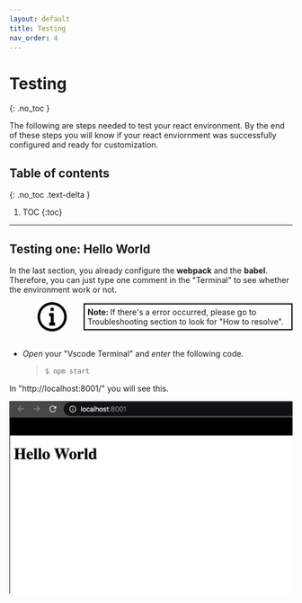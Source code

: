 ```yaml
---
layout: default
title: Testing
nav_order: 4
---
```


# Testing
{: .no_toc }

The following are steps needed to test your react environment. By the end of these steps you will know if your react enviornment was successfully configured and ready for customization.

## Table of contents
{: .no_toc .text-delta }

1. TOC
{:toc}

---

## Testing one: Hello World

In the last section, you already configure the **webpack** and the **babel**. Therefore, you can just type one comment in the "Terminal" to see whether the environment work or not.

<div style="margin-left: 50px; display: flex; align-items: center;">
    <img src="https://raw.githubusercontent.com/dmitrymatio/setupReactDocs/gh-pages/docs/img/iconfinder_v-31_3162614.png"
      alt="note"
      style=" margin-right: 30px; width: 52px;" />
      <article style="border: 2px solid black; box-sizing: border-box; padding: 5px;"> <strong>Note: </strong>If there's a error occurred, please go to Troubleshooting section to look for "How to resolve".</article>
</div><br>

- *Open* your "Vscode Terminal" and *enter* the following code.
  
   > ```bash
   > $ npm start
   > ```

In "http://localhost:8001/" you will see this.

![screenshot 7](./img/7.png)

